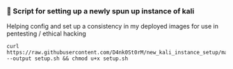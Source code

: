 ### :panda_face: Script for setting up a newly spun up instance of kali
Helping config and set up a consistency in my deployed images for use in pentesting / ethical hacking


```
curl https://raw.githubusercontent.com/D4nk0St0rM/new_kali_instance_setup/main/kali_setup.sh --output setup.sh && chmod u+x setup.sh
```



